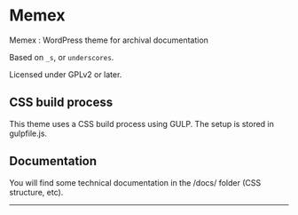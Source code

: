 # Memex

Memex : WordPress theme for archival documentation

Based on `_s`, or `underscores`.

Licensed under GPLv2 or later.

## CSS build process

This theme uses a CSS build process using GULP. The setup is stored in gulpfile.js.

## Documentation

You will find some technical documentation in the /docs/ folder (CSS structure, etc).

***